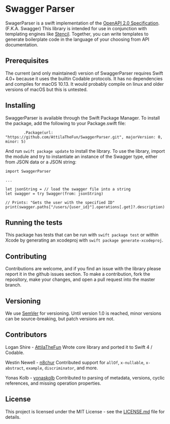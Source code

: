 # Swagger Parser

SwagerParser is a swift implementation of the [OpenAPI 2.0 Specification](https://github.com/OAI/OpenAPI-Specification/blob/master/versions/2.0.md). (F.K.A. Swagger)
This library is intended for use in conjunction with templating engines like [Stencil](https://github.com/kylef/Stencil).
Together, you can write templates to generate boilerplate code in the language of your choosing from API documentation.

## Prerequisites

The current (and only maintained) version of SwaggerParser requires Swift 4.0+ because it uses the builtin Codable protocols.
It has no dependencies and compiles for macOS 10.13. It would probably compile on linux and older versions of macOS but this is untested.

## Installing

SwaggerParser is available through the Swift Package Manager.
To install the package, add the following to your Package.swift file:

```
        .Package(url: "https://github.com/AttilaTheFun/SwaggerParser.git", majorVersion: 0, minor: 5)
```

And run `swift package update` to install the library.
To use the library, import the module and try to instantiate an instance of the Swagger type,
either from JSON data or a JSON string:

```
import SwaggerParser

...

let jsonString = // load the swagger file into a string
let swagger = try Swagger(from: jsonString)

// Prints: "Gets the user with the specified ID"
print(swagger.paths["/users/{user_id}"].operations[.get]?.description) 
```

## Running the tests

This package has tests that can be run with `swift package test` or within Xcode by generating an xcodeproj
with `swift package generate-xcodeproj`.

## Contributing

Contributions are welcome, and if you find an issue with the library please report it in the github issues section.
To make a contribution, fork the repository, make your changes, and open a pull request into the master branch.

## Versioning

We use [SemVer](http://semver.org/) for versioning.
Until version 1.0 is reached, minor versions can be source-breaking, but patch versions are not.

## Contributors

Logan Shire - [AttilaTheFun](https://github.com/AttilaTheFun)
Wrote core library and ported it to Swift 4 / Codable.

Westin Newell - [n8chur](https://github.com/n8chur)
Contributed support for `allOf`, `x-nullable`, `x-abstract`, `example`, `discriminator`, and more.

Yonas Kolb - [yonaskolb](https://github.com/yonaskolb)
Contributed to parsing of metadata, versions, cyclic references, and missing operation properties.

## License

This project is licensed under the MIT License - see the [LICENSE.md](LICENSE.md) file for details.

